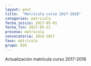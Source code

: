 ```yaml
---
layout: post
title:  "Matrícula curso 2017-2018"
categories: matricula
fecha_inicio: 2017-05-01
fecha_fin: 2017-05-21
proceso: matricula
convocatoria: 2016-2017
fase: matricula
grupo: ESO
---
```


Actualización matrícula curso 2017-2018
